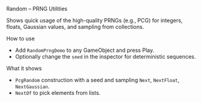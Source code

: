 Random – PRNG Utilities

Shows quick usage of the high-quality PRNGs (e.g., PCG) for integers, floats, Gaussian values, and sampling from collections.

How to use

- Add `RandomPrngDemo` to any GameObject and press Play.
- Optionally change the `seed` in the inspector for deterministic sequences.

What it shows

- `PcgRandom` construction with a seed and sampling `Next`, `NextFloat`, `NextGaussian`.
- `NextOf` to pick elements from lists.
